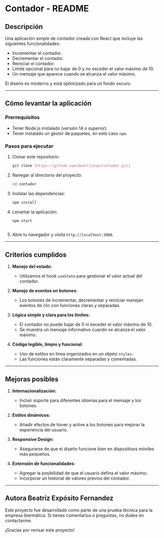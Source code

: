 # Contador - README

## Descripción
Una aplicación simple de contador creada con React que incluye las siguientes funcionalidades:

- Incrementar el contador.
- Decrementar el contador.
- Reiniciar el contador.
- Límite opcional para no bajar de 0 y no exceder el valor máximo de 10.
- Un mensaje que aparece cuando se alcanza el valor máximo.

El diseño es moderno y está optimizado para un fondo oscuro.

---

## Cómo levantar la aplicación

### Prerrequisitos
- Tener Node.js instalado (versión 14 o superior).
- Tener instalado un gestor de paquetes, en este caso `npm`.

### Pasos para ejecutar

1. Clonar este repositorio:
   ```bash
   git clone [https://github.com/beatrizexp/contador.git]
   ```

2. Navegar al directorio del proyecto:
   ```bash
   cd contador
   ```

3. Instalar las dependencias:
   ```bash
   npm install
   

4. Levantar la aplicación:
   ```bash
   npm start
  

5. Abre tu navegador y visita `http://localhost:3000`.

---

## Criterios cumplidos

1. **Manejo del estado:**
   - Utilizamos el hook `useState` para gestionar el valor actual del contador.

2. **Manejo de eventos en botones:**
   - Los botones de incrementar, decrementar y reiniciar manejan eventos de clic con funciones claras y separadas.

3. **Lógica simple y clara para los límites:**
   - El contador no puede bajar de 0 ni exceder el valor máximo de 10.
   - Se muestra un mensaje informativo cuando se alcanza el valor máximo.

4. **Código legible, limpio y funcional:**
   - Uso de estilos en línea organizados en un objeto `styles`.
   - Las funciones están claramente separadas y comentadas.

---

## Mejoras posibles

1. **Internacionalización:**
   - Incluir soporte para diferentes idiomas para el mensaje y los botones.

2. **Estilos dinámicos:**
   - Añadir efectos de hover y active a los botones para mejorar la experiencia del usuario.

3. **Responsive Design:**
   - Asegurarse de que el diseño funcione bien en dispositivos móviles más pequeños.

4. **Extensión de funcionalidades:**
   - Agregar la posibilidad de que el usuario defina el valor máximo.
   - Incorporar un historial de valores previos del contador.

---

## Autora Beatriz Expósito Fernandez
Este proyecto fue desarrollado como parte de una prueba técnica para la empresa Ibermática. Si tienes comentarios o preguntas, no dudes en contactarme.

¡Gracias por revisar este proyecto! 


